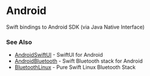# Android

Swift bindings to Android SDK (via Java Native Interface)

### See Also

- [AndroidSwiftUI](https://github.com/PureSwift/AndroidSwiftUI) - SwiftUI for Android
- [AndroidBluetooth](https://github.com/PureSwift/AndroidBluetooth) - Swift Bluetooth stack for Android
- [BluetoothLinux](https://github.com/PureSwift/BluetoothLinux) - Pure Swift Linux Bluetooth Stack
